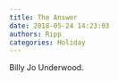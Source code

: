 ```yaml
---
title: The Answer
date: 2018-05-24 14:23:03
authors: Ripp
categories: Holiday
---
```


 Billy Jo Underwood.